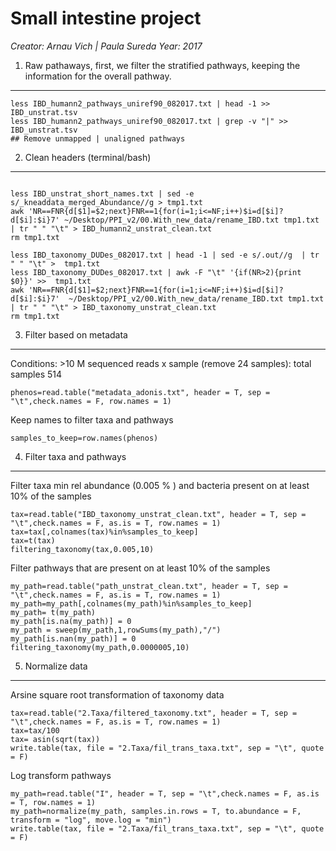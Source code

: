 Small intestine project 
========================
*Creator: Arnau Vich | Paula Sureda*
*Year: 2017*

1. Raw pathaways, first, we filter the stratified pathways, keeping the information for the overall pathway. 
------------------------------------------------------------------------------------------------------------
```{bash}
less IBD_humann2_pathways_uniref90_082017.txt | head -1 >> IBD_unstrat.tsv
less IBD_humann2_pathways_uniref90_082017.txt | grep -v "|" >> IBD_unstrat.tsv
## Remove unmapped | unaligned pathways
```



2. Clean headers (terminal/bash)
--------------------------------

```{bash}

less IBD_unstrat_short_names.txt | sed -e s/_kneaddata_merged_Abundance//g > tmp1.txt 
awk 'NR==FNR{d[$1]=$2;next}FNR==1{for(i=1;i<=NF;i++)$i=d[$i]?d[$i]:$i}7' ~/Desktop/PPI_v2/00.With_new_data/rename_IBD.txt tmp1.txt | tr " " "\t" > IBD_humann2_unstrat_clean.txt
rm tmp1.txt

less IBD_taxonomy_DUDes_082017.txt | head -1 | sed -e s/.out//g  | tr " " "\t" >  tmp1.txt 
less IBD_taxonomy_DUDes_082017.txt | awk -F "\t" '{if(NR>2){print $0}}' >>  tmp1.txt
awk 'NR==FNR{d[$1]=$2;next}FNR==1{for(i=1;i<=NF;i++)$i=d[$i]?d[$i]:$i}7'  ~/Desktop/PPI_v2/00.With_new_data/rename_IBD.txt tmp1.txt | tr " " "\t" > IBD_taxonomy_unstrat_clean.txt
rm tmp1.txt
```

3. Filter based on metadata 
---------------------------

Conditions: >10 M sequenced reads x sample (remove 24 samples): total samples 514

```{R}
phenos=read.table("metadata_adonis.txt", header = T, sep = "\t",check.names = F, row.names = 1)
```

Keep names to filter taxa and pathways

```{R}
samples_to_keep=row.names(phenos)
```

4. Filter taxa and pathways
---------------------------

Filter taxa min rel abundance (0.005 % ) and bacteria present on at least 10% of the samples 

```
tax=read.table("IBD_taxonomy_unstrat_clean.txt", header = T, sep = "\t",check.names = F, as.is = T, row.names = 1)
tax=tax[,colnames(tax)%in%samples_to_keep]
tax=t(tax)
filtering_taxonomy(tax,0.005,10)
```


Filter pathways that are present on at least 10% of the samples

```
my_path=read.table("path_unstrat_clean.txt", header = T, sep = "\t",check.names = F, as.is = T, row.names = 1)
my_path=my_path[,colnames(my_path)%in%samples_to_keep]
my_path= t(my_path)
my_path[is.na(my_path)] = 0
my_path = sweep(my_path,1,rowSums(my_path),"/")
my_path[is.nan(my_path)] = 0
filtering_taxonomy(my_path,0.0000005,10)
```

5. Normalize data
------------------

Arsine square root transformation of taxonomy data 
```
tax=read.table("2.Taxa/filtered_taxonomy.txt", header = T, sep = "\t",check.names = F, as.is = T, row.names = 1)
tax=tax/100
tax= asin(sqrt(tax))
write.table(tax, file = "2.Taxa/fil_trans_taxa.txt", sep = "\t", quote = F)
```


Log transform pathways 
```
my_path=read.table("I", header = T, sep = "\t",check.names = F, as.is = T, row.names = 1)
my_path=normalize(my_path, samples.in.rows = T, to.abundance = F, transform = "log", move.log = "min")
write.table(tax, file = "2.Taxa/fil_trans_taxa.txt", sep = "\t", quote = F)
```

